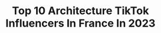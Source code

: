 ---
title: Top 10 Architecture TikTok Influencers In France In 2023
description: >-
  Find top architecture TikTok influencers in France in 2023. Most popular hashtags: #paris #architecture #pourtoi #fyp.
platform: TikTok
hits: 11
text_top: Analyze the most popular TikTok accounts on inBeat.
text_bottom: Our platform holds 11 TikTok influencers like this in France for you to connect with.
profiles:
  - username: "pierre.brault"
    fullname: >-
      Pierre Brault
    bio: >-
      Artist Designer Color & Sun ART ☀️ DESIGN ☀️ FASHION Paris 🇫🇷@pierre.brault
    location: "France"
    followers: 3284
    engagement: 559
    commentsToLikes: 0.019670
    id: ck87twewj3rsn0j78229sepc3
    verified: false
    hashtags: "#art, #paris, #pourtoi, #fyp"
  - username: "sachaluisada"
    fullname: >-
      Sacha Luisada
    bio: >-
      PHOTOGRAPHE | 22 | Paris Viens voir mes photos sur Insta 🤙🏻 🎉 20K ➡️ 24K🔒?
    location: "France"
    followers: 23500
    engagement: 2069
    commentsToLikes: 0.037937
    id: cka676g0jjs7q0i78yei62dlh
    verified: false
    hashtags: "#droneshot, #shooting, #paris, #filmphotography"
  - username: "perchekindustrie"
    fullname: >-
      Perchek Industrie
    bio: >-
      PHOTOGRAPHE CRÉATIF INSTA: @perchek.industrie
    location: "France"
    followers: 11500
    engagement: 2081
    commentsToLikes: 0.013669
    id: ck9skc8z083580j78xytb8kmj
    verified: false
    hashtags: "#fyp, #art, #artist, #viral"
  - username: "ascollector"
    fullname: >-
      ascollector
    bio: >-
      •Private Car Collector🚗💨 •Passion For Car🚗💨 •From France🇫🇷
    location: "France"
    followers: 20900
    engagement: 806
    commentsToLikes: 0.034858
    id: ck902se8icsdi0j78bqrdo854
    verified: false
    hashtags: "#supercars, #lamborghini, #mercedes, #luxury"
  - username: "laetiboubou34"
    fullname: >-
      Laetitia Tarbouriech
    bio: >-
      T.L@☆Occitanie ☆Camargue 🐴🦩🐃
    location: "France"
    followers: 7839
    engagement: 1149
    commentsToLikes: 0.017110
    id: ckamq1s4bfix50i786t5ir7n4
    verified: false
    hashtags: "#suddefrance, #horse, #beach, #camargue"
  - username: "vincent.patrizi"
    fullname: >-
      vincent.patrizi
    bio: >-
      All things curiosity 👀 Barista-to-be ☕️
    location: "France"
    followers: 9508
    engagement: 901
    commentsToLikes: 0.026702
    id: ck9000qh29ou50j78ljon69g7
    verified: false
    hashtags: "#tiktokfrance, #pourtoi, #paris, #foryou"
  - username: "julie_golubeva"
    fullname: >-
      Julie Golubeva
    bio: >-
      Paris❤️ Insta: @julie_golubeva
    location: "France"
    followers: 5177
    engagement: 769
    commentsToLikes: 0.023290
    id: ck9fwzsr73wjs0j78qllxg7th
    verified: false
    hashtags: "#france, #foryou, #paris, #uae"
  - username: "parismatch"
    fullname: >-
      Paris Match
    bio: >-
      Premier magazine français d’informations générales
    location: "France"
    followers: 55700
    engagement: 868
    commentsToLikes: 0.032205
    id: ckbqv1ikzfdj40j23vnri9bnl
    verified: true
    hashtags: "#covid19, #usa, #matchavenir, #golf"
  - username: "annejenniferc"
    fullname: >-
      Anne Jennifer
    bio: >-
      #Travel 🌎 💙 & #Food 🍳💛
    location: "France"
    followers: 3043
    engagement: 542
    commentsToLikes: 0.023842
    id: ck9000sdd9pb20j78mhxa06n6
    verified: false
    hashtags: "#vlog, #travel, #paris, #food"
  - username: "merciermarion"
    fullname: >-
      mercier-marion
    bio: >-
      𝐹𝑟𝑒𝑛𝑐ℎ 𝑀𝑜𝑑𝑒𝑙 📍Paris 𝐼𝑁𝑆𝑇𝐴: @𝑀𝐴𝑅𝐼𝑂𝑁𝑀𝐶𝑅
    location: "France"
    followers: 18700
    engagement: 429
    commentsToLikes: 0.011233
    id: ckbfedzb48c7q0j2315qi6quu
    verified: false
    hashtags: "#travel, #summer, #quarantine, #funny"
---
